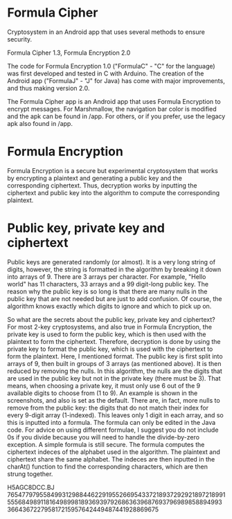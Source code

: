 # Formula Cipher
Cryptosystem in an Android app that uses several methods to ensure security.

Formula Cipher 1.3,
Formula Encryption 2.0

The code for Formula Encryption 1.0 ("FormulaC" - "C" for the language) was first developed and tested in C with Arduino. The creation of the Android app ("FormulaJ" - "J" for Java) has come with major improvements, and thus making version 2.0.

The Formula Cipher app is an Android app that uses Formula Encryption to encrypt messages. For Marshmallow, the navigation bar color is modified and the apk can be found in /app. For others, or if you prefer, use the legacy apk also found in /app.

# Formula Encryption

Formula Encryption is a secure but experimental cryptosystem that works by encrypting a plaintext and generating a public key and the corresponding ciphertext. Thus, decryption works by inputting the ciphertext and public key into the algorithm to compute the corresponding plaintext.

# Public key, private key and ciphertext

Public keys are generated randomly (or almost). It is a very long string of digits, however, the string is formatted in the algorithm by breaking it down into arrays of 9. There are 3 arrays per character. For example, "Hello world" has 11 characters, 33 arrays and a 99 digit-long public key. The reason why the public key is so long is that there are many nulls in the public key that are not needed but are just to add confusion. Of course, the algorithm knows exactly which digits to ignore and which to pick up on.

So what are the secrets about the public key, private key and ciphertext? For most 2-key cryptosystems, and also true in Formula Encryption, the private key is used to form the public key, which is then used with the plaintext to form the ciphertext. Therefore, decryption is done by using the private key to format the public key, which is used with the ciphertext to form the plaintext. Here, I mentioned format. The public key is first split into arrays of 9, then built in groups of 3 arrays (as mentioned above). It is then reduced by removing the nulls. In this algorithm, the nulls are the digits that are used in the public key but not in the private key (there must be 3). That means, when choosing a private key, it must only use 6 out of the 9 available digits to choose from (1 to 9). An example is shown in the screenshots, and also is set as the default. There are, in fact, more nulls to remove from the public key: the digits that do not match their index for every 9-digit array (1-indexed). This leaves only 1 digit in each array, and so this is inputted into a formula. The formula can only be edited in the Java code. For advice on using different formulae, I suggest you do not include 0s if you divide because you will need to handle the divide-by-zero exception. A simple formula is still secure. The formula computes the ciphertext indeces of the alphabet used in the algorithm. The plaintext and ciphertext share the same alphabet. The indeces are then inputted in the charAt() function to find the corresponding characters, which are then strung together.

H5AGC8DCC.BJ
765477979558499312988446229195526695433721893729292189721899155568498911816498998189369397926863639687693796989858894993366436722795817215957642449487441928869675